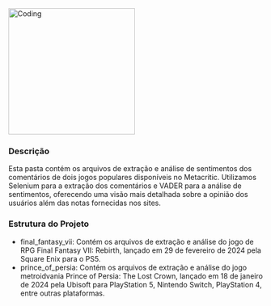 <img align="center" alt="Coding" width="250" src="https://64.media.tumblr.com/5d5b2651d7fde080efe021ae8bd8ab8e/d875d5f5c58f16ea-8c/s540x810/1a4a327414b859d91f838f7a2931e1f0f79d7d60.gif">

### Descrição
Esta pasta contém os arquivos de extração e análise de sentimentos dos comentários de dois jogos populares disponíveis no Metacritic. Utilizamos Selenium para a extração dos comentários e VADER para a análise de sentimentos, oferecendo uma visão mais detalhada sobre a opinião dos usuários além das notas fornecidas nos sites.

### Estrutura do Projeto
- final_fantasy_vii: Contém os arquivos de extração e análise do jogo de RPG Final Fantasy VII: Rebirth, lançado em 29 de fevereiro de 2024 pela Square Enix para o PS5.
- prince_of_persia: Contém os arquivos de extração e análise do jogo metroidvania Prince of Persia: The Lost Crown, lançado em 18 de janeiro de 2024 pela Ubisoft para PlayStation 5, Nintendo Switch, PlayStation 4, entre outras plataformas.
